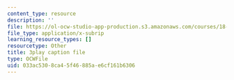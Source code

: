 ```yaml
---
content_type: resource
description: ''
file: https://ol-ocw-studio-app-production.s3.amazonaws.com/courses/18-01sc-single-variable-calculus-fall-2010/033ac5308ca45f46885ae6cf161b6306_kCPVBl953eY.vtt
file_type: application/x-subrip
learning_resource_types: []
resourcetype: Other
title: 3play caption file
type: OCWFile
uid: 033ac530-8ca4-5f46-885a-e6cf161b6306
---
```

